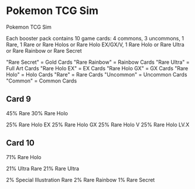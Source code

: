 # Pokemon TCG Sim

Pokemon TCG Sim

Each booster pack contains 10 game cards: 4 commons, 3 uncommons, 1 Rare, 1 Rare or Rare Holos or Rare Holo EX/GX/V, 1 Rare Holo or Rare Ultra or Rare Rainbow or Rare Secret

"Rare Secret" = Gold Cards
"Rare Rainbow" = Rainbow Cards
"Rare Ultra" = Full Art Cards
"Rare Holo EX" = EX Cards
"Rare Holo GX" = GX Cards
"Rare Holo" = Holo Cards
"Rare" = Rare Cards
"Uncommon" = Uncommon Cards
"Common" = Common Cards

## Card 9

45% Rare
30% Rare Holo

25% Rare Holo EX
25% Rare Holo GX
25% Rare Holo V
25% Rare Holo LV.X

## Card 10

71% Rare Holo

21% Ultra Rare
21% Rare Ultra

2% Special Illustration Rare
2% Rare Rainbow
1% Rare Secret
